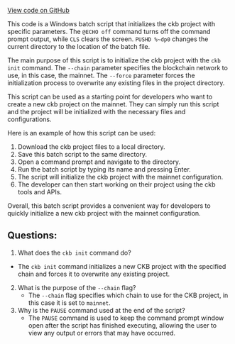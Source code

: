 [View code on GitHub](https://github.com/nervosnetwork/ckb/devtools/windows/ckb-reinit-mainnet.bat)

This code is a Windows batch script that initializes the ckb project with specific parameters. The `@ECHO off` command turns off the command prompt output, while `CLS` clears the screen. `PUSHD %~dp0` changes the current directory to the location of the batch file. 

The main purpose of this script is to initialize the ckb project with the `ckb init` command. The `--chain` parameter specifies the blockchain network to use, in this case, the mainnet. The `--force` parameter forces the initialization process to overwrite any existing files in the project directory. 

This script can be used as a starting point for developers who want to create a new ckb project on the mainnet. They can simply run this script and the project will be initialized with the necessary files and configurations. 

Here is an example of how this script can be used:

1. Download the ckb project files to a local directory.
2. Save this batch script to the same directory.
3. Open a command prompt and navigate to the directory.
4. Run the batch script by typing its name and pressing Enter.
5. The script will initialize the ckb project with the mainnet configuration.
6. The developer can then start working on their project using the ckb tools and APIs.

Overall, this batch script provides a convenient way for developers to quickly initialize a new ckb project with the mainnet configuration.
## Questions: 
 1. What does the `ckb init` command do?
   - The `ckb init` command initializes a new CKB project with the specified chain and forces it to overwrite any existing project.
2. What is the purpose of the `--chain` flag?
   - The `--chain` flag specifies which chain to use for the CKB project, in this case it is set to `mainnet`.
3. Why is the `PAUSE` command used at the end of the script?
   - The `PAUSE` command is used to keep the command prompt window open after the script has finished executing, allowing the user to view any output or errors that may have occurred.
